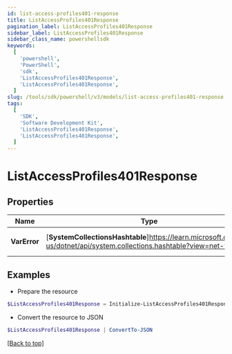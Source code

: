 ```yaml
---
id: list-access-profiles401-response
title: ListAccessProfiles401Response
pagination_label: ListAccessProfiles401Response
sidebar_label: ListAccessProfiles401Response
sidebar_class_name: powershellsdk
keywords:
  [
    'powershell',
    'PowerShell',
    'sdk',
    'ListAccessProfiles401Response',
    'ListAccessProfiles401Response',
  ]
slug: /tools/sdk/powershell/v3/models/list-access-profiles401-response
tags:
  [
    'SDK',
    'Software Development Kit',
    'ListAccessProfiles401Response',
    'ListAccessProfiles401Response',
  ]
---
```


# ListAccessProfiles401Response

## Properties

| Name | Type | Description | Notes |
| --- | --- | --- | --- |
| **VarError** | [**SystemCollectionsHashtable**]https://learn.microsoft.com/en-us/dotnet/api/system.collections.hashtable?view=net-9.0 | A message describing the error | [optional] |

## Examples

- Prepare the resource

```powershell
$ListAccessProfiles401Response = Initialize-ListAccessProfiles401Response  -VarError JWT validation failed: JWT is expired
```

- Convert the resource to JSON

```powershell
$ListAccessProfiles401Response | ConvertTo-JSON
```

[[Back to top]](#)
